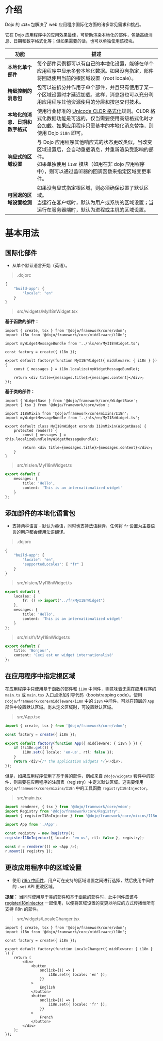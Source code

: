 # 介绍

<!--
https://github.com/dojo/framework/blob/master/docs/en/i18n/introduction.md
commit 02d2d858cd1809468deeeac6cbbd855e9c799e5c
-->

Dojo 的 **`i18n`** 包解决了 web 应用程序国际化方面的诸多常见需求和挑战。

它在 Dojo 应用程序中的应用效果最佳，可帮助渲染本地化的部件，包括高级消息、日期和数字格式化等；但如果需要的话，也可以单独使用该模块。

| 功能                             | 描述                                                                                                                                                                                                         |
| -------------------------------- | ------------------------------------------------------------------------------------------------------------------------------------------------------------------------------------------------------------ |
| **本地化单个部件**               | 每个部件实例都可以有自己的本地化设置，能够在单个应用程序中显示多套本地化数据。如果没有指定，部件将回退使用当前的根区域设置（root locale）。                                                                  |
| **精细控制的消息包**             | 包可以被拆分并作用于单个部件，并且只有使用了某一个区域设置时才延迟加载。这样，消息包也可以充分利用应用程序其他资源使用的分层和按包交付技术。                                                                 |
| **本地化的消息、日期和数字格式** | 使用行业标准的 [Unicode CLDR 格式化](http://cldr.unicode.org/)规则。CLDR 格式化数据功能是可选的，仅当需要使用高级格式化时才会加载。如果应用程序只需基本的本地化消息替换，则使用 Dojo `i18n` 即可。           |
| **响应式的区域设置**             | 与 Dojo 应用程序其他响应式的状态更改类似，当改变区域设置后，会自动重载消息，并重新渲染受影响的部件。<br>如果单独使用 `i18n` 模块（如用在非 dojo 应用程序中），则可以通过监听器的回调函数来指定区域变更事件。 |
| **可回退的区域设置检测**         | 如果没有显式指定根区域，则必须确保设置了默认区域。<br>当运行在客户端时，默认为用户或系统的区域设置；当运行在服务器端时，默认为进程或主机的区域设置。                                                         |

# 基本用法

## 国际化部件

-   从单个默认语言开始（英语）。

> .dojorc

```ts
{
	"build-app": {
		"locale": "en"
	}
}
```

> src/widgets/MyI18nWidget.tsx

**基于函数的部件：**

```tsx
import { create, tsx } from '@dojo/framework/core/vdom';
import i18n from '@dojo/framework/core/middleware/i18n';

import myWidgetMessageBundle from '../nls/en/MyI18nWidget.ts';

const factory = create({ i18n });

export default factory(function MyI18nWidget({ middleware: { i18n } }) {
	const { messages } = i18n.localize(myWidgetMessageBundle);

	return <div title={messages.title}>{messages.content}</div>;
});
```

**基于类的部件：**

```tsx
import { WidgetBase } from '@dojo/framework/core/WidgetBase';
import { tsx } from '@dojo/framework/core/vdom';

import I18nMixin from '@dojo/framework/core/mixins/I18n';
import myWidgetMessageBundle from '../nls/en/MyI18nWidget.ts';

export default class MyI18nWidget extends I18nMixin(WidgetBase) {
	protected render() {
		const { messages } = this.localizeBundle(myWidgetMessageBundle);

		return <div title={messages.title}>{messages.content}</div>;
	}
}
```

> src/nls/en/MyI18nWidget.ts

```ts
export default {
	messages: {
		title: 'Hello',
		content: 'This is an internationalized widget'
	}
};
```

## 添加部件的本地化语言包

-   支持两种语言 - 默认为英语，同时也支持法语翻译，任何将 `fr` 设置为主要语言的用户都会使用法语翻译。

> .dojorc

```ts
{
	"build-app": {
		"locale": "en",
		"supportedLocales": [ "fr" ]
	}
}
```

> src/nls/en/MyI18nWidget.ts

```ts
export default {
	locales: {
		fr: () => import('../fr/MyI18nWidget')
	},
	messages: {
		title: 'Hello',
		content: 'This is an internationalized widget'
	}
};
```

> src/nls/fr/MyI18nWidget.ts

```ts
export default {
	title: 'Bonjour',
	content: 'Ceci est un widget internationalisé'
};
```

## 在应用程序中指定根区域

在应用程序中只使用基于函数的部件和 `i18n` 中间件，则意味着无需在应用程序的 `main.ts` 或 `main.tsx` 入口点添加引导代码（bootstrapping code）。使用 `@dojo/framework/core/middleware/i18n` 中的 `i18n` 中间件，可以在顶层的 `App` 部件中设置默认区域。尚未定义区域时，可设置默认区域。

> src/App.tsx

```ts
import { create, tsx } from '@dojo/framework/core/vdom';

const factory = create({ i18n });

export default factory(function App({ middleware: { i18n } }) {
	if (!i18n.get()) {
		i18n.set({ locale: 'en-us', rtl: false });
	}
	return <div>{/* the application widgets */}</div>;
});
```

但是，如果应用程序使用了基于类的部件，例如来自 `@dojo/widgets` 套件中的部件，则需要在应用程序的注册表（registry）中定义默认区域。这需要使用 `@dojo/framework/core/mixins/I18n` 中的工具函数 `registryI18nInjector`。

> src/main.tsx

```ts
import renderer, { tsx } from '@dojo/framework/core/vdom';
import Registry from '@dojo/framework/core/Registry';
import { registerI18nInjector } from '@dojo/framework/core/mixins/I18n';

import App from './App';

const registry = new Registry();
registerI18nInjector({ locale: 'en-us', rtl: false }, registry);

const r = renderer(() => <App />);
r.mount({ registry });
```

## 更改应用程序中的区域设置

-   使用 [i18n 中间件](/learn/middleware/available-middleware#i18n)，用户可在支持的区域设置之间进行选择，然后使用中间件的 `.set` API 更改区域。

**提醒：** 当同时使用基于类的部件和基于函数的部件时，此中间件应该与 [registeri18nInjector](/learn/i18n/internationalizing-a-dojo-application/#providing-locale-data-to-i18n-aware-widgets) 一起使用，以便将区域设置的变更以响应的方式传播给所有支持 i18n 的部件。

> src/widgets/LocaleChanger.tsx

```tsx
import { create, tsx } from '@dojo/framework/core/vdom';
import i18n from '@dojo/framework/core/middleware/i18n';

const factory = create({ i18n });

export default factory(function LocaleChanger({ middleware: { i18n } }) {
	return (
		<div>
			<button
				onclick={() => {
					i18n.set({ locale: 'en' });
				}}
			>
				English
			</button>
			<button
				onclick={() => {
					i18n.set({ locale: 'fr' });
				}}
			>
				French
			</button>
		</div>
	);
});
```
